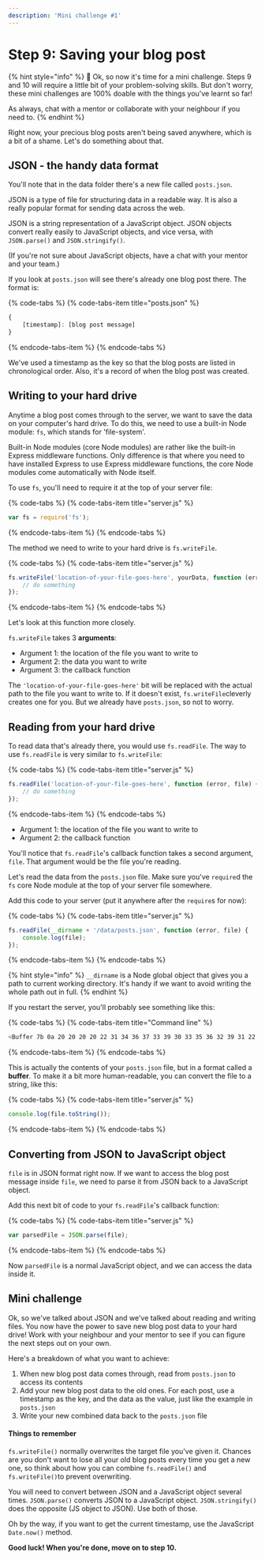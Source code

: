 ```yaml
---
description: 'Mini challenge #1'
---
```


# Step 9: Saving your blog post

{% hint style="info" %}
📣 Ok, so now it's time for a mini challenge. Steps 9 and 10 will require a little bit of your problem-solving skills. But don't worry, these mini challenges are 100% doable with the things you've learnt so far!

As always, chat with a mentor or collaborate with your neighbour if you need to.
{% endhint %}

Right now, your precious blog posts aren't being saved anywhere, which is a bit of a shame. Let's do something about that.

## JSON - the handy data format

You'll note that in the data folder there's a new file called `posts.json`.

JSON is a type of file for structuring data in a readable way. It is also a really popular format for sending data across the web.

JSON is a string representation of a JavaScript object. JSON objects convert really easily to JavaScript objects, and vice versa, with `JSON.parse()` and `JSON.stringify()`.

\(If you're not sure about JavaScript objects, have a chat with your mentor and your team.\)

If you look at `posts.json` will see there's already one blog post there. The format is:

{% code-tabs %}
{% code-tabs-item title="posts.json" %}
```javascript
{
    [timestamp]: [blog post message]
}
```
{% endcode-tabs-item %}
{% endcode-tabs %}

We've used a timestamp as the key so that the blog posts are listed in chronological order. Also, it's a record of when the blog post was created.

## Writing to your hard drive

Anytime a blog post comes through to the server, we want to save the data on your computer's hard drive. To do this, we need to use a built-in Node module: `fs`, which stands for 'file-system'.

Built-in Node modules \(core Node modules\) are rather like the built-in Express middleware functions. Only difference is that where you need to have installed Express to use Express middleware functions, the core Node modules come automatically with Node itself.

To use `fs`, you'll need to require it at the top of your server file:

{% code-tabs %}
{% code-tabs-item title="server.js" %}
```javascript
var fs = require('fs');
```
{% endcode-tabs-item %}
{% endcode-tabs %}

The method we need to write to your hard drive is `fs.writeFile`.

{% code-tabs %}
{% code-tabs-item title="server.js" %}
```javascript
fs.writeFile('location-of-your-file-goes-here', yourData, function (error) {
    // do something
});
```
{% endcode-tabs-item %}
{% endcode-tabs %}

Let's look at this function more closely.

`fs.writeFile` takes 3 **arguments**:

* Argument 1: the location of the file you want to write to
* Argument 2: the data you want to write
* Argument 3: the callback function

The `'location-of-your-file-goes-here'` bit will be replaced with the actual path to the file you want to write to. If it doesn't exist, `fs.writeFile`cleverly creates one for you. But we already have `posts.json`, so not to worry.

## Reading from your hard drive

To read data that's already there, you would use `fs.readFile`. The way to use `fs.readFile` is very similar to `fs.writeFile`:

{% code-tabs %}
{% code-tabs-item title="server.js" %}
```javascript
fs.readFile('location-of-your-file-goes-here', function (error, file) {
    // do something
});
```
{% endcode-tabs-item %}
{% endcode-tabs %}

* Argument 1: the location of the file you want to write to
* Argument 2: the callback function

You'll notice that `fs.readFile`'s callback function takes a second argument, `file`. That argument would be the file you're reading.

Let's read the data from the `posts.json` file. Make sure you've `require`d the `fs` core Node module at the top of your server file somewhere.

Add this code to your server \(put it anywhere after the `require`s for now\):

{% code-tabs %}
{% code-tabs-item title="server.js" %}
```javascript
fs.readFile(__dirname + '/data/posts.json', function (error, file) {
    console.log(file);
});
```
{% endcode-tabs-item %}
{% endcode-tabs %}

{% hint style="info" %}
`__dirname` is a Node global object that gives you a path to current working directory. It's handy if we want to avoid writing the whole path out in full.
{% endhint %}

If you restart the server, you'll probably see something like this:

{% code-tabs %}
{% code-tabs-item title="Command line" %}
```bash
<Buffer 7b 0a 20 20 20 20 22 31 34 36 37 33 39 30 33 35 36 32 39 31 22 3a 20 22 54 68 69 73 20 69 73 20 6d 79 20 76 65 72 79 20 66 69 72 73 74 20 62 6c 6f 67 ... >
```
{% endcode-tabs-item %}
{% endcode-tabs %}

This is actually the contents of your `posts.json` file, but in a format called a **buffer**. To make it a bit more human-readable, you can convert the file to a string, like this:

{% code-tabs %}
{% code-tabs-item title="server.js" %}
```javascript
console.log(file.toString());
```
{% endcode-tabs-item %}
{% endcode-tabs %}

## Converting from JSON to JavaScript object

`file` is in JSON format right now. If we want to access the blog post message inside `file`, we need to parse it from JSON back to a JavaScript object.

Add this next bit of code to your `fs.readFile`'s callback function:

{% code-tabs %}
{% code-tabs-item title="server.js" %}
```javascript
var parsedFile = JSON.parse(file);
```
{% endcode-tabs-item %}
{% endcode-tabs %}

Now `parsedFile` is a normal JavaScript object, and we can access the data inside it.

## Mini challenge

Ok, so we've talked about JSON and we've talked about reading and writing files. You now have the power to save new blog post data to your hard drive! Work with your neighbour and your mentor to see if you can figure the next steps out on your own.

Here's a breakdown of what you want to achieve:

1. When new blog post data comes through, read from `posts.json` to access its contents 
2. Add your new blog post data to the old ones. For each post, use a timestamp as the key, and the data as the value, just like the example in `posts.json` 
3. Write your new combined data back to the `posts.json` file

#### **Things to remember**

`fs.writeFile()` normally overwrites the target file you've given it. Chances are you don't want to lose all your old blog posts every time you get a new one, so think about how you can combine `fs.readFile()` and `fs.writeFile()`to prevent overwriting.

You will need to convert between JSON and a JavaScript object several times. `JSON.parse()` converts JSON to a JavaScript object. `JSON.stringify()` does the opposite \(JS object to JSON\). Use both of those.

Oh by the way, if you want to get the current timestamp, use the JavaScript `Date.now()` method.

**Good luck!  When you're done, move on to step 10.**

### [ ](https://github.com/node-girls/express-workshop/blob/master/step09.md)

